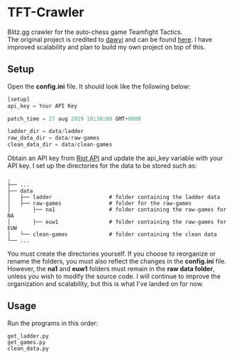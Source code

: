 # TFT-Crawler
Blitz.gg crawler for the auto-chess game Teamfight Tactics.<br/>
The original project is credited to [dawyi](https://github.com/dawyi/) and can be found [here](https://github.com/dawyi/TFT-Crawler).
I have improved scalability and plan to build my own project on top of this.

## Setup
Open the **config.ini** file. It should look like the following below:

```python
[setup]
api_key = Your API Key

patch_time = 27 aug 2019 18:30:00 GMT+0000

ladder_dir = data/ladder
raw_data_dir = data/raw-games
clean_data_dir = data/clean-games
```
Obtain an API key from [Riot API](https://developer.riotgames.com/) and update the api_key variable with your API key.
I set up the directories for the data to be stored such as:
```
.
├── ...
├── data
│   ├── ladder                  # folder containing the ladder data
│   ├── raw-games               # folder for the raw-games
│       ├── na1                 # folder containing the raw-games for NA
│       ├── euw1                # folder containing the raw-games for EUW
│   └── clean-games             # folder containing the clean data
└── ...
```
You must create the directories yourself. If you choose to reorganize or rename the folders, you must also reflect the changes in the **config.ini** file. However, the **na1** and **euw1** folders must remain in the **raw data folder**, unless you wish to modify the source code. I will continue to improve the organization and scalability, but this is what I've landed on for now.

## Usage
Run the programs in this order:
```
get_ladder.py
get_games.py
clean_data.py
```
